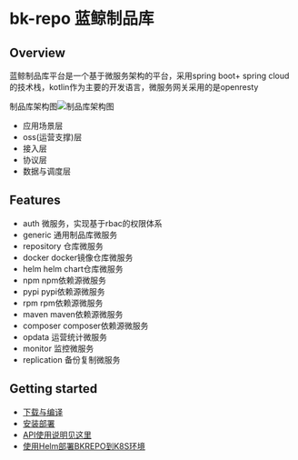 # bk-repo 蓝鲸制品库

## Overview

蓝鲸制品库平台是一个基于微服务架构的平台，采用spring boot+ spring cloud的技术栈，kotlin作为主要的开发语言，微服务网关采用的是openresty

制品库架构图![制品库架构图](/uploads/0FCF5A4590AD4CDE8BDC78DBA397E4D4/bkrepo.png)

- 应用场景层
- oss(运营支撑)层
- 接入层
- 协议层
- 数据与调度层



## Features
- auth 微服务，实现基于rbac的权限体系
- generic 通用制品库微服务
- repository 仓库微服务
- docker docker镜像仓库微服务
- helm helm chart仓库微服务
- npm npm依赖源微服务
- pypi pypi依赖源微服务
- rpm rpm依赖源微服务
- maven maven依赖源微服务
- composer composer依赖源微服务
- opdata 运营统计微服务
- monitor 监控微服务
- replication 备份复制微服务

## Getting started
* [下载与编译](docs/overview/source_compile.md)
* [安装部署](docs/overview/installation.md)
* [API使用说明见这里](docs/apidoc/)
* [使用Helm部署BKREPO到K8S环境](docs/install/README.md)


